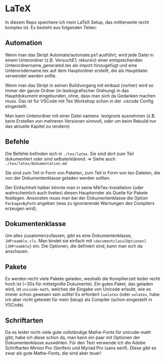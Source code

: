 # LaTeX

In diesem Repo speichere ich mein LaTeX Setup, das mittlerweile recht komplex ist. Es besteht aus folgenden Teilen:

## Automation
Wenn man das Skript Automate/automate.ps1 ausführt, wird jede Datei in einem Unterordner (z.B. VersuchE1; rekursiv) einer entsprechenden Unterordnername_generated.tex als import hinzugefügt und eine Unterorndername.tex auf dem Hauptordner erstellt, die als Hauptdatei verwendet werden sollte. 
 
 Wenn man das Skript in seinen Buildvorgang mit einbaut (vorher) wird so immer der ganze Ordner (in lexikografischer Ordnung) in das Hauptdokument eingebunden, ohne, dass man sich da Gedanken machen muss. Das ist für VSCode mit Tex Workshop schon in der .vscode Config eingestellt.
 
 Man kann Unterordner mit einer Datei namens .texignore ausnehmen (z.B. beim Erstellen von mehreren Versionen sinnvoll, oder um beim Rebuild nur das aktuelle Kapitel zu rendern)
 
 ## Befehle
 Die Befehle befinden sich in `./tex/latex`. Sie sind dort zum Teil dokumentiert oder sind selbsterklärend.
 => Siehe auch `./tex/latex/Dokumentation.md`
 
 
 Sie sind zum Teil in Form von Paketen, zum Teil in Form von tex-Dateien, die von der Dokumentenklasse geladen werden sollten.
 
 Der Einfachheit halber könnte man in seine MikTex-Installation (oder wahrscheinlich auch livetex) diesen Hauptornder als Quelle für Pakete festlegen.
 Ansonsten muss man bei der Dokumentenklasse die Option `PackagesByPath` angeben (was zu ignorierende Warnungen des Compilers erzeugen wird).
 
 
 ## Dokumentenklasse
 Um alles zusammenzufassen, gibt es eine Dokumentenklasse, `JHPreamble.cls`. Man bindet sie einfach mit `\documentclass[Optionen]{JHPreamble}` ein.
 Die Optionen, die definiert sind, kann man sich da anschauen.
 
 ## Pakete
 Es werden recht viele Pakete geladen, weshalb die Kompilierzeit leider recht hoch ist (~30s für mittelgroße Dokumente).
 Ein gutes Paket, das geladen wird, ist `unicode-math`, welches die Eingabe von Unicode erlaubt, wie es immer schon gewesen sein sollte! Es erfordert `lualatex` (oder `xelatex`, habe ich aber nicht getestet für mein Setup) als Compiler (schon eingestellt in VSCode).
 
 ## Schriftarten
 Da es leider nicht viele gute vollständige Mathe-Fonts für unicode-math gibt, habe ich diese schon da, man kann ein paar mit Optionen der Dokumentenklasse auswählen. 
 Für den Text verwende ich die Adobe Schriftarten Minion Pro (Serifen) und Myriad Pro (sans serif). Diese gibt es zwar als gute Mathe-Fonts, die sind aber teuer!
 
 
 
